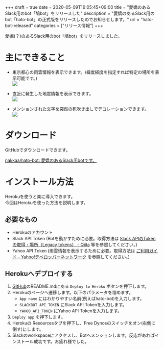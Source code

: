 +++ 
draft = true
date = 2020-05-09T16:05:45+09:00
title = "愛嬌のあるSlack用のbot「鳩bot」をリリースした"
description = "愛嬌のあるSlack用のbot「hato-bot」の正式版をリリースしたのでお知らせします。"
url = "hato-bot-released" 
categories = ["リリース情報"]
+++

愛嬌(？)のあるSlack用のbot「鳩bot」をリリースしました。  

# 主にできること

* 東京都心の雨雲情報を表示できます。(緯度経度を指定すれば特定の場所を表示可能です。)  
![](/img/post/2020-05-09-hato1.png)

* 直近に発生した地震情報を表示できます。  
![](/img/post/2020-05-09-hato2.png)

* メンションされた文字を突然の死吹き出しでデコレーションできます。  
![](/img/post/2020-05-09-hato3.png)

# ダウンロード

GitHubでダウンロードできます。  

[nakkaa/hato-bot: 愛嬌のあるSlack用botです。](https://github.com/nakkaa/hato-bot)

# インストール方法

Herokuを使うと楽に導入できます。  
今回はHerokuを使った方法を説明します。

## 必要なもの

* Herokuのアカウント
* Slack API Token (Botを動かすために必要。取得方法は [Slack APIのTokenの取得・場所（Legacy tokens） - Qiita](https://qiita.com/ykhirao/items/0d6b9f4a0cc626884dbb) 等を参照してください。)
* Yahoo API Token (雨雲情報を表示するために必要。取得方法は [ご利用ガイド - Yahoo!デベロッパーネットワーク](https://developer.yahoo.co.jp/start/) を参照してください。)

## Herokuへデプロイする

1. [GitHub](https://github.com/nakkaa/hato-bot)のREADME.mdにある `Deploy to Heroku` ボタンを押下します。
1. Herokuのページへ遷移します。以下のパラメータを埋めます。
    * `App name` にはわかりやすい名前(例えばhato-bot)を入力します。
    * `SLACKBOT_API_TOKEN` にSlack API Tokenを入力します。
    * `YAHOO_API_TOKEN` にYahoo API Tokenを入力します。
1. `Deploy app` を押下します。
1. Herokuの Resourcesタブを押下し、Free Dynosのスイッチをオン(右側に倒す)にします。
1. Slackのworkspaceにアクセスし、Botへメンションします。反応があればインストール成功です。お疲れ様でした。